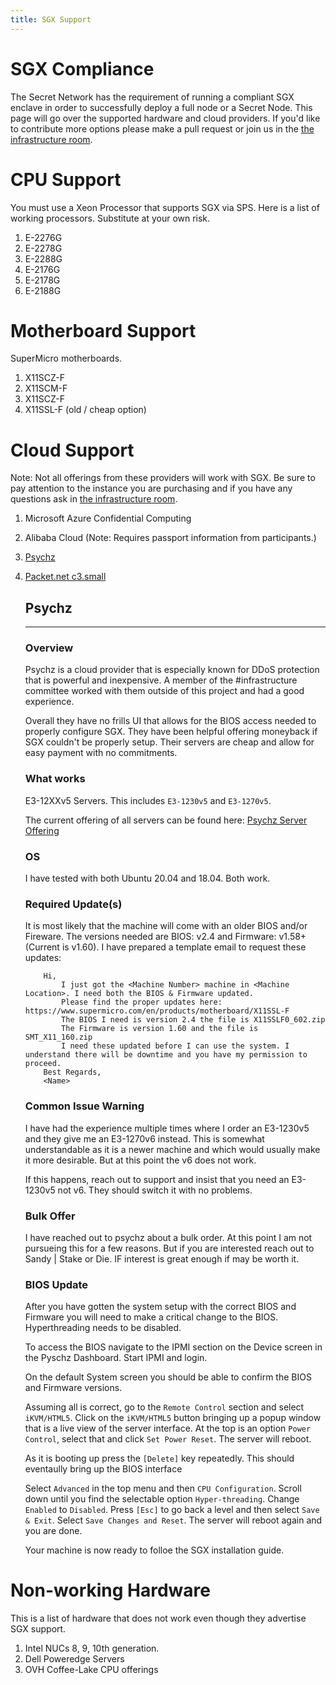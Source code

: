```yaml
---
title: SGX Support
---
```


# SGX Compliance

The Secret Network has the requirement of running a compliant SGX enclave in order to successfully deploy a full node or a Secret Node. This page will go over the supported hardware and cloud providers. If you'd like to contribute more options please make a pull request or join us in the [the infrastructure room](https://chat.scrt.network/channel/infrastructure).

# CPU Support

You must use a Xeon Processor that supports SGX via SPS. Here is a list of working processors. Substitute at your own risk.

1. E-2276G
2. E-2278G
3. E-2288G
4. E-2176G
5. E-2178G
6. E-2188G


# Motherboard Support

SuperMicro motherboards.
1. X11SCZ-F
2. X11SCM-F
3. X11SCZ-F
4. X11SSL-F (old / cheap option)

# Cloud Support

Note: Not all offerings from these providers will work with SGX. Be sure to pay attention to the instance you are purchasing and if you have any questions ask in [the infrastructure room](https://chat.scrt.network/channel/infrastructure).

1. Microsoft Azure Confidential Computing
2. Alibaba Cloud (Note: Requires passport information from participants.)
3. [Psychz](/psychz)
4. [Packet.net c3.small](https://www.packet.com/cloud/servers/c3-small/)

    ## Psychz
    ---

    ### Overview

    Psychz is a cloud provider that is especially known for DDoS protection that is powerful and inexpensive. A member of the #infrastructure committee worked with them outside of this project and had a good experience.

    Overall they have no frills UI that allows for the BIOS access needed to properly configure SGX. They have been helpful offering moneyback if SGX couldn't be properly setup. Their servers are cheap and allow for easy payment with no commitments.

    ### What works

    E3-12XXv5 Servers. This includes `E3-1230v5` and `E3-1270v5`.

    The current offering of all servers can be found here: [Psychz Server Offering](https://www.psychz.net/dashboard/client/web/order/dedicated-server?processor=&processorBaseFreq=&numberOfCpu=7391&cpuCores=&location=)

    ### OS

    I have tested with both Ubuntu 20.04 and 18.04. Both work.

    ### Required Update(s)
    It is most likely that the machine will come with an older BIOS and/or Fireware. The versions needed are BIOS: v2.4 and Firmware: v1.58+ (Current is v1.60). I have prepared a template email to request these updates:

    ```
        Hi,
            I just got the <Machine Number> machine in <Machine Location>. I need both the BIOS & Firmware updated.
            Please find the proper updates here: https://www.supermicro.com/en/products/motherboard/X11SSL-F
            The BIOS I need is version 2.4 the file is X11SSLF0_602.zip
            The Firmware is version 1.60 and the file is SMT_X11_160.zip
            I need these updated before I can use the system. I understand there will be downtime and you have my permission to proceed.
        Best Regards,
        <Name>
    ``` 
        
    ### Common Issue Warning

    I have had the experience multiple times where I order an E3-1230v5 and they give me an E3-1270v6 instead. This is somewhat understandable as it is a newer machine and which would usually make it more desirable. But at this point the v6 does not work.

    If this happens, reach out to support and insist that you need an E3-1230v5 not v6. They should switch it with no problems.

    ### Bulk Offer

    I have reached out to psychz about a bulk order. At this point I am not pursueing this for a few reasons. But if you are interested reach out to Sandy | Stake or Die. IF interest is great enough if may be worth it.

    ### BIOS Update

    After you have gotten the system setup with the correct BIOS and Firmware you will need to make a critical change to the BIOS. Hyperthreading needs to be disabled.

    To access the BIOS navigate to the IPMI section on the Device screen in the Pyschz Dashboard. Start IPMI and login.

    On the default System screen you should be able to confirm the BIOS and Firmware versions.
    
    Assuming all is correct, go to the `Remote Control` section and select `iKVM/HTML5`. Click on the `iKVM/HTML5` button bringing up a popup window that is a live view of the server interface. At the top is an option `Power Control`, select that and click `Set Power Reset`. The server will reboot.

    As it is booting up press the `[Delete]` key repeatedly. This should eventaully bring up the BIOS interface

    Select `Advanced` in the top menu and then `CPU Configuration`. Scroll down until you find the selectable option `Hyper-threading`. Change `Enabled` to `Disabled`. Press `[Esc]` to go back a level and then select `Save & Exit`. Select `Save Changes and Reset`. The server will reboot again and you are done.

    Your machine is now ready to folloe the SGX installation guide.

# Non-working Hardware

This is a list of hardware that does not work even though they advertise SGX support.

1. Intel NUCs 8, 9, 10th generation.
2. Dell Poweredge Servers
3. OVH Coffee-Lake CPU offerings
